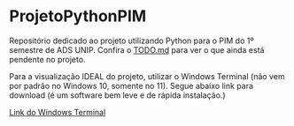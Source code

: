 # ProjetoPythonPIM
Repositório dedicado ao projeto utilizando Python para o PIM do 1º semestre de ADS UNIP.
Confira o [TODO.md](TODO.md) para ver o que ainda está pendente no projeto.

Para a visualização IDEAL do projeto, utilizar o Windows Terminal (não vem por padrão no
Windows 10, somente no 11). Segue abaixo link para download (é um software bem leve e de
rápida instalação.)

[Link do Windows Terminal](https://github.com/microsoft/terminal/releases/download/v1.22.11141.0/Microsoft.WindowsTerminal_1.22.11141.0_8wekyb3d8bbwe.msixbundle)

